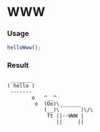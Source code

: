 
WWW
===

### Usage

```js
helloWww();
```

### Result

```
 _______
( hello )
 -------
        o   ^__^
         o  (Oo)\_______
            (__)\       )\/\
             Tt ||--WWW |
                ||     ||
```
    
